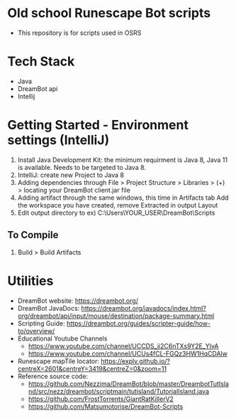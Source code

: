 # Old school Runescape Bot scripts
- This repository is for scripts used in OSRS

# Tech Stack
- Java
- DreamBot api
- Intellij

# Getting Started - Environment settings (IntelliJ)
  1. Install Java Development Kit: the minimum requirment is Java 8, Java 11 is available. Needs to be targeted to Java 8.
  2. IntelliJ: create new Project to Java 8
  3. Adding dependencies through File > Project Structure > Libraries > (+) > locating your DreamBot client.jar file
  4. Adding artifact through the same windows, this time in Artifacts tab Add the workspace you have created, remove Extracted in output Layout
  5. Edit output directory to ex) C:\Users\YOUR_USER\DreamBot\Scripts
## To Compile
  1. Build > Build Artifacts

# Utilities
- DreamBot website: https://dreambot.org/
- DreamBot JavaDocs: https://dreambot.org/javadocs/index.html?org/dreambot/api/input/mouse/destination/package-summary.html
- Scripting Guide: https://dreambot.org/guides/scripter-guide/how-to/overview/
- Educational Youtube Channels
  - https://www.youtube.com/channel/UCCDS_ii2C6nTXs9Y2E_YIyA
  - https://www.youtube.com/channel/UCUs4fCL-FGQz3HW1HqCDAlw
- Runescape mapTile locator: https://explv.github.io/?centreX=2601&centreY=3419&centreZ=0&zoom=11
- Reference source code:
  - https://github.com/Nezzima/DreamBot/blob/master/DreambotTutIsland/src/nezz/dreambot/scriptmain/tutisland/TutorialIsland.java
  - https://github.com/FrostTorrents/GiantRatKillerV2
  - https://github.com/Matsumotorise/DreamBot-Scripts
